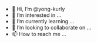- 👋 Hi, I’m @yong-kurly
- 👀 I’m interested in ...
- 🌱 I’m currently learning ...
- 💞️ I’m looking to collaborate on ...
- 📫 How to reach me ...

<!---
yong-kurly/yong-kurly is a ✨ special ✨ repository because its `README.md` (this file) appears on your GitHub profile.
You can click the Preview link to take a look at your changes.
--->
